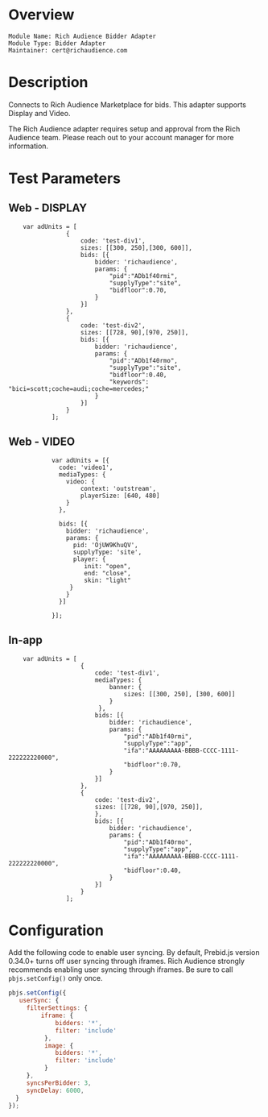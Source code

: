 # Overview

```
Module Name: Rich Audience Bidder Adapter
Module Type: Bidder Adapter
Maintainer: cert@richaudience.com
```

# Description

Connects to Rich Audience Marketplace for bids. This adapter supports Display and Video.

The Rich Audience adapter requires setup and approval from the Rich Audience team.
Please reach out to your account manager for more information.

# Test Parameters

## Web - DISPLAY
```
    var adUnits = [
                {
                    code: 'test-div1',
                    sizes: [[300, 250],[300, 600]],
                    bids: [{
                        bidder: 'richaudience',
                        params: {
                            "pid":"ADb1f40rmi",
                            "supplyType":"site",
                            "bidfloor":0.70,
                        }
                    }]
                },
                {
                    code: 'test-div2',
                    sizes: [[728, 90],[970, 250]],
                    bids: [{
                        bidder: 'richaudience',
                        params: {
                            "pid":"ADb1f40rmo",
                            "supplyType":"site",
                            "bidfloor":0.40,
                            "keywords": "bici=scott;coche=audi;coche=mercedes;"
                        }
                    }]
                }
            ];
```

## Web - VIDEO
```
            var adUnits = [{
              code: 'video1',
              mediaTypes: {
                video: {
                    context: 'outstream',
                    playerSize: [640, 480]
                }
              },

              bids: [{
                bidder: 'richaudience',
                params: {
                  pid: 'OjUW9KhuQV',
                  supplyType: 'site',
                  player: {
                     init: "open",
                     end: "close",
                     skin: "light"
                 }
                }
              }]

            }];
```

## In-app
```
    var adUnits = [
                    {
                        code: 'test-div1',
                        mediaTypes: {
                            banner: {
                                sizes: [[300, 250], [300, 600]]
                            }
                         },
                        bids: [{
                            bidder: 'richaudience',
                            params: {
                                "pid":"ADb1f40rmi",
                                "supplyType":"app",
                                "ifa":"AAAAAAAAA-BBBB-CCCC-1111-222222220000",
                                "bidfloor":0.70,
                            }
                        }]
                    },
                    {
                        code: 'test-div2',
                        sizes: [[728, 90],[970, 250]],
                        },
                        bids: [{
                            bidder: 'richaudience',
                            params: {
                                "pid":"ADb1f40rmo",
                                "supplyType":"app",
                                "ifa":"AAAAAAAAA-BBBB-CCCC-1111-222222220000",
                                "bidfloor":0.40,
                            }
                        }]
                    }
                ];
```

# Configuration
Add the following code to enable user syncing. By default, Prebid.js version 0.34.0+ turns off user syncing through iframes.
Rich Audience strongly recommends enabling user syncing through iframes. Be sure to call `pbjs.setConfig()` only once.

```javascript
pbjs.setConfig({
   userSync: {
     filterSettings: {
         iframe: {
             bidders: '*',
             filter: 'include'
          },
          image: {
             bidders: '*',
             filter: 'include'
          }
     },
     syncsPerBidder: 3,
     syncDelay: 6000,
  }
});
```
